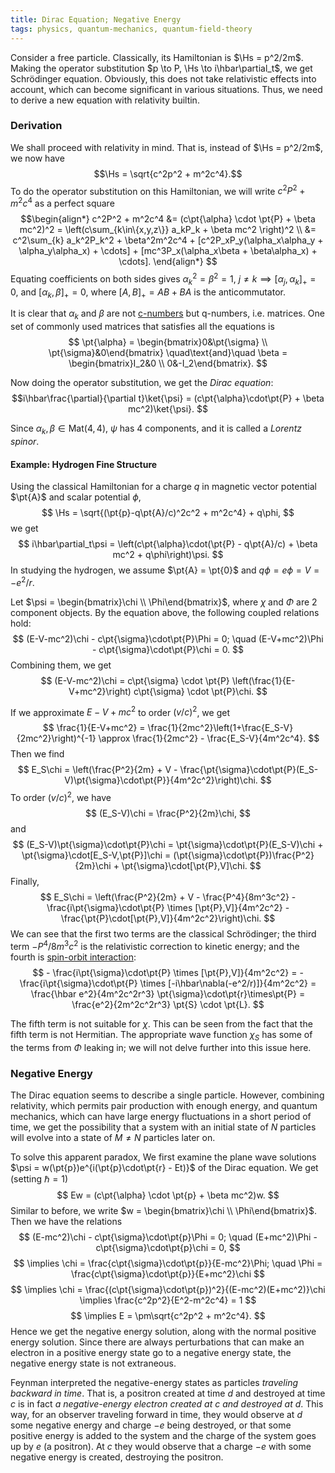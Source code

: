 ```yaml
---
title: Dirac Equation; Negative Energy
tags: physics, quantum-mechanics, quantum-field-theory
---
```


Consider a free particle. Classically, its Hamiltonian is $\Hs = p^2/2m$. Making the operator substitution $p \to P, \Hs \to i\hbar\partial_t$, we get Schrödinger equation. Obviously, this does not take relativistic effects into account, which can become significant in various situations. Thus, we need to derive a new equation with relativity builtin.

### Derivation
We shall proceed with relativity in mind. That is, instead of $\Hs = p^2/2m$, we now have $$\Hs = \sqrt{c^2p^2 + m^2c^4}.$$ To do the operator substitution on this Hamiltonian, we will write $c^2P^2 + m^2c^4$ as a perfect square
$$\begin{align*}
c^2P^2 + m^2c^4 &= (c\pt{\alpha} \cdot \pt{P} + \beta mc^2)^2 = \left(c\sum_{k\in\{x,y,z\}} a_kP_k + \beta mc^2 \right)^2 \\
&= c^2\sum_{k} a_k^2P_k^2 + \beta^2m^2c^4 + [c^2P_xP_y(\alpha_x\alpha_y + \alpha_y\alpha_x) + \cdots] + [mc^3P_x(\alpha_x\beta + \beta\alpha_x) + \cdots].
\end{align*}
$$
Equating coefficients on both sides gives $\alpha_k^2 = \beta^2 = 1$, $j \ne k \implies [\alpha_j,\alpha_k]_{+} = 0$, and $[\alpha_k,\beta]_+ = 0$, where $[A,B]_+ = AB + BA$ is the anticommutator.

It is clear that $\alpha_k$ and $\beta$ are not [c-numbers](https://en.wikipedia.org/wiki/C-number) but q-numbers, i.e. matrices. One set of commonly used matrices that satisfies all the equations is
$$ \pt{\alpha} = \begin{bmatrix}0&\pt{\sigma} \\ \pt{\sigma}&0\end{bmatrix} \quad\text{and}\quad \beta = \begin{bmatrix}I_2&0 \\ 0&-I_2\end{bmatrix}. $$

Now doing the operator substitution, we get the _Dirac equation_:
$$i\hbar\frac{\partial}{\partial t}\ket{\psi} = (c\pt{\alpha}\cdot\pt{P} + \beta mc^2)\ket{\psi}. $$

Since $\alpha_k, \beta \in \mathrm{Mat}(4,4)$, $\psi$ has 4 components, and it is called a _Lorentz spinor_.

#### Example: Hydrogen Fine Structure
Using the classical Hamiltonian for a charge $q$ in magnetic vector potential $\pt{A}$ and scalar potential $\phi$,
$$ \Hs = \sqrt{(\pt{p}-q\pt{A}/c)^2c^2 + m^2c^4} + q\phi, $$
we get
$$ i\hbar\partial_t\psi = \left(c\pt{\alpha}\cdot(\pt{P} - q\pt{A}/c) + \beta mc^2 + q\phi\right)\psi. $$
In studying the hydrogen, we assume $\pt{A} = \pt{0}$ and $q\phi = e\phi = V = -e^2/r$.

Let $\psi = \begin{bmatrix}\chi \\ \Phi\end{bmatrix}$, where $\chi$ and $\Phi$ are 2 component objects. By the equation above, the following coupled relations hold:
$$ (E-V-mc^2)\chi - c\pt{\sigma}\cdot\pt{P}\Phi = 0;  \quad  (E-V+mc^2)\Phi - c\pt{\sigma}\cdot\pt{P}\chi = 0. $$
Combining them, we get
$$ (E-V-mc^2)\chi = c\pt{\sigma} \cdot \pt{P} \left(\frac{1}{E-V+mc^2}\right) c\pt{\sigma} \cdot \pt{P}\chi. $$

If we approximate $E-V+mc^2$ to order $(v/c)^2$, we get
$$ \frac{1}{E-V+mc^2} = \frac{1}{2mc^2}\left(1+\frac{E_S-V}{2mc^2}\right)^{-1} \approx \frac{1}{2mc^2} - \frac{E_S-V}{4m^2c^4}. $$
Then we find
$$ E_S\chi = \left(\frac{P^2}{2m} + V - \frac{\pt{\sigma}\cdot\pt{P}(E_S-V)\pt{\sigma}\cdot\pt{P}}{4m^2c^2}\right)\chi. $$
To order $(v/c)^2$, we have
$$ (E_S-V)\chi = \frac{P^2}{2m}\chi, $$
and
$$ (E_S-V)\pt{\sigma}\cdot\pt{P}\chi = \pt{\sigma}\cdot\pt{P}(E_S-V)\chi + \pt{\sigma}\cdot[E_S-V,\pt{P}]\chi = (\pt{\sigma}\cdot\pt{P})\frac{P^2}{2m}\chi + \pt{\sigma}\cdot[\pt{P},V]\chi. $$
Finally,
$$ E_S\chi = \left(\frac{P^2}{2m} + V - \frac{P^4}{8m^3c^2} - \frac{i\pt{\sigma}\cdot\pt{P} \times [\pt{P},V]}{4m^2c^2} - \frac{\pt{P}\cdot[\pt{P},V]}{4m^2c^2}\right)\chi. $$
We can see that the first two terms are the classical Schrödinger; the third term $-P^4/8m^3c^2$ is the relativistic correction to kinetic energy; and the fourth is [spin-orbit interaction](https://en.wikipedia.org/wiki/Spin%E2%80%93orbit_interaction):
$$ - \frac{i\pt{\sigma}\cdot\pt{P} \times [\pt{P},V]}{4m^2c^2} = - \frac{i\pt{\sigma}\cdot\pt{P} \times [-i\hbar\nabla(-e^2/r)]}{4m^2c^2} = \frac{\hbar e^2}{4m^2c^2r^3} \pt{\sigma}\cdot\pt{r}\times\pt{P} = \frac{e^2}{2m^2c^2r^3} \pt{S} \cdot \pt{L}. $$

The fifth term is not suitable for $\chi$. This can be seen from the fact that the fifth term is not Hermitian. The appropriate wave function $\chi_S$ has some of the terms from $\Phi$ leaking in; we will not delve further into this issue here.

### Negative Energy
The Dirac equation seems to describe a single particle. However, combining relativity, which permits pair production with enough energy, and quantum mechanics, which can have large energy fluctuations in a short period of time, we get the possibility that a system with an initial state of $N$ particles will evolve into a state of $M\ne N$ particles later on.

To solve this apparent paradox, We first examine the plane wave solutions $\psi = w(\pt{p})e^{i(\pt{p}\cdot\pt{r} - Et)}$ of the Dirac equation. We get (setting $\hbar = 1$)
$$ Ew = (c\pt{\alpha} \cdot \pt{p} + \beta mc^2)w. $$
Similar to before, we write $w = \begin{bmatrix}\chi \\ \Phi\end{bmatrix}$. Then we have the relations
$$ (E-mc^2)\chi - c\pt{\sigma}\cdot\pt{p}\Phi = 0; \quad (E+mc^2)\Phi - c\pt{\sigma}\cdot\pt{p}\chi = 0, $$
$$ \implies \chi = \frac{c\pt{\sigma}\cdot\pt{p}}{E-mc^2}\Phi; \quad \Phi = \frac{c\pt{\sigma}\cdot\pt{p}}{E+mc^2}\chi $$
$$ \implies \chi = \frac{(c\pt{\sigma}\cdot\pt{p})^2}{(E-mc^2)(E+mc^2)}\chi \implies \frac{c^2p^2}{E^2-m^2c^4} = 1 $$
$$ \implies E = \pm\sqrt{c^2p^2 + m^2c^4}. $$
Hence we get the negative energy solution, along with the normal positive energy solution. Since there are always perturbations that can make an electron in a positive energy state go to a negative energy state, the negative energy state is not extraneous.

Feynman interpreted the negative-energy states as particles _traveling backward in time_. That is, a positron created at time $d$ and destroyed at time $c$ is in fact _a negative-energy electron created at $c$ and destroyed at $d$_. This way, for an observer traveling forward in time, they would observe at $d$ some negative energy and charge $-e$ being destroyed, or that some positive energy is added to the system and the charge of the system goes up by $e$ (a positron). At $c$ they would observe that a charge $-e$ with some negative energy is created, destroying the positron.
